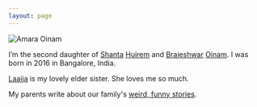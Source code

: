 ```yaml
---
layout: page
---
```


<img class="large" src="https://cdn.oinam.com/img/oinam/amara-year-0-2016.jpg" alt="Amara Oinam" loading="lazy">

I’m the second daughter of [Shanta](https://oinam.com) [Huirem](https://huirem.com) and [Brajeshwar](https://brajeshwar.com) [Oinam](https://oinam.com). I was born in 2016 in Bangalore, India.

[Laaija](https://laaija.com/) is my lovely elder sister. She loves me so much.

My parents write about our family's [weird, funny stories](https://stories.oinam.com).